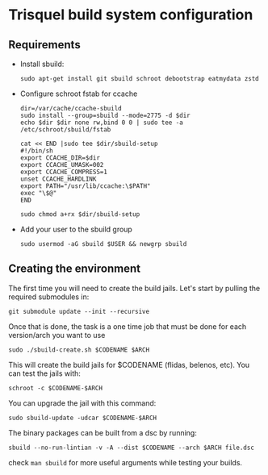# Trisquel build system configuration

## Requirements

  - Install sbuild:

        sudo apt-get install git sbuild schroot debootstrap eatmydata zstd

  - Configure schroot fstab for ccache

        dir=/var/cache/ccache-sbuild
        sudo install --group=sbuild --mode=2775 -d $dir
        echo $dir $dir none rw,bind 0 0 | sudo tee -a /etc/schroot/sbuild/fstab

        cat << END |sudo tee $dir/sbuild-setup
        #!/bin/sh
        export CCACHE_DIR=$dir
        export CCACHE_UMASK=002
        export CCACHE_COMPRESS=1
        unset CCACHE_HARDLINK
        export PATH="/usr/lib/ccache:\$PATH"
        exec "\$@"
        END

        sudo chmod a+rx $dir/sbuild-setup

  - Add your user to the sbuild group

        sudo usermod -aG sbuild $USER && newgrp sbuild

## Creating the environment

The first time you will need to create the build jails. Let's start by pulling the required submodules in:

    git submodule update --init --recursive

Once that is done, the task is a one time job that must be done for each version/arch you want to use

    sudo ./sbuild-create.sh $CODENAME $ARCH

This will create the build jails for $CODENAME (flidas, belenos, etc). You can test the jails with:

    schroot -c $CODENAME-$ARCH

You can upgrade the jail with this command:

    sudo sbuild-update -udcar $CODENAME-$ARCH

The binary packages can be built from a dsc by running:

    sbuild --no-run-lintian -v -A --dist $CODENAME --arch $ARCH file.dsc

check `man sbuild` for more useful arguments while testing your builds.
